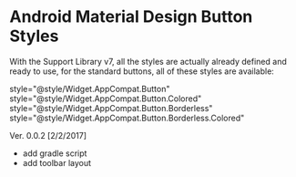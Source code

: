# Android Material Design Button Styles
With the Support Library v7, all the styles are actually already defined and ready to use, for the standard buttons, all of these styles are available:

style="@style/Widget.AppCompat.Button"
style="@style/Widget.AppCompat.Button.Colored"
style="@style/Widget.AppCompat.Button.Borderless"
style="@style/Widget.AppCompat.Button.Borderless.Colored"
  
Ver. 0.0.2 [2/2/2017]
  - add gradle script
  - add toolbar layout
